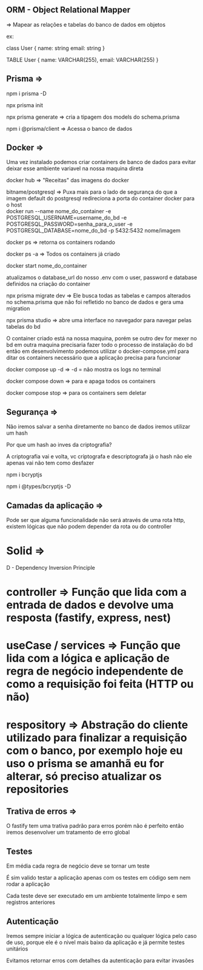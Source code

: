## ORM - Object Relational Mapper
=> Mapear as relações e tabelas do banco de dados em objetos

ex:

class User {
    name: string
    email: string
}

TABLE User {
    name: VARCHAR(255),
    email: VARCHAR(255)
}

## Prisma =>

npm i prisma -D

npx prisma init

npx prisma generate => cria a tipagem dos models do schema.prisma

npm i @prisma/client => Acessa o banco de dados

## Docker => 

Uma vez instalado podemos criar containers de banco de dados para evitar deixar esse ambiente variavel na nossa maquina direta

docker hub => "Receitas" das imagens do docker

bitname/postgresql => Puxa mais para o lado de segurança do que a imagem default do postgresql
                                                                                                                                            redireciona a porta do container docker para o host                
docker run --name nome_do_container -e POSTGRESQL_USERNAME=username_do_bd -e POSTGRESQL_PASSWORD=senha_para_o_user -e POSTGRESQL_DATABASE=nome_do_bd -p 5432:5432 nome/imagem

docker ps => retorna os containers rodando

docker ps -a => Todos os containers já criado

docker start nome_do_container

atualizamos o database_url do nosso .env com o user, password e database definidos na criação do container

npx prisma migrate dev => Ele busca todas as tabelas e campos alterados no schema.prisma que não foi refletido no banco de dados e gera uma migration

npx prisma studio => abre uma interface no navegador para navegar pelas tabelas do bd

O container criado está na nossa maquina, porém se outro dev for mexer no bd em outra maquina precisaria fazer todo o processo de instalação do bd
então em desenvolvimento podemos utilizar o docker-compose.yml para ditar os containers necessário que a aplicação precisa para funcionar

docker compose up -d => -d = não mostra os logs no terminal

docker compose down => para e apaga todos os containers

docker compose stop => para os containers sem deletar


## Segurança => 

Não iremos salvar a senha diretamente no banco de dados iremos utilizar um hash

Por que um hash ao inves da criptografia?

A criptografia vai e volta, vc criptografa e descriptografa
já o hash não ele apenas vai não tem como desfazer

npm i bcryptjs

npm i @types/bcryptjs -D

## Camadas da aplicação =>
Pode ser que alguma funcionalidade não será através de uma rota http, existem lógicas que não podem depender da rota ou do controller

# Solid =>

D - Dependency Inversion Principle

# controller => Função que lida com a entrada de dados e devolve uma resposta (fastify, express, nest)

# useCase / services => Função que lida com a lógica e aplicação de regra de negócio independente de como a requisição foi feita (HTTP ou não)

# respository => Abstração do cliente utilizado para finalizar a requisição com o banco, por exemplo hoje eu uso o prisma se amanhã eu for alterar, só preciso atualizar os repositories

## Trativa de erros =>
O fastify tem uma trativa padrão para erros porém não é perfeito então iremos desenvolver um tratamento de erro global

## Testes 

Em média cada regra de negócio deve se tornar um teste

É sim valido testar a aplicação apenas com os testes em código sem nem rodar a aplicação

Cada teste deve ser executado em um ambiente totalmente limpo e sem registros anteriores

## Autenticação

Iremos sempre iniciar a lógica de autenticação ou qualquer lógica pelo caso de uso, porque ele é o nivel mais baixo da aplicação e já permite
testes unitários

Evitamos retornar erros com detalhes da autenticação para evitar invasões
